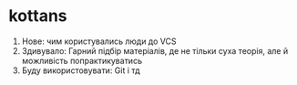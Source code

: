 # kottans
1. Нове: чим користувались люди до VCS
2. Здивувало: Гарний підбір матеріалів, де не тільки суха теорія, але й можливість попрактикуватись
3. Буду використовувати: Git і тд